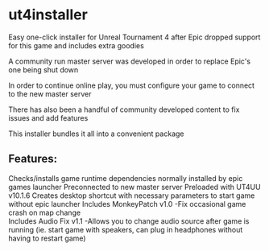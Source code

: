 # ut4installer

Easy one-click installer for Unreal Tournament 4 after Epic dropped support for this game and includes extra goodies

A community run master server was developed in order to replace Epic's one being shut down

In order to continue online play, you must configure your game to connect to the new master server

There has also been a handful of community developed content to fix issues and add features

This installer bundles it all into a convenient package

Features:
---------------
Checks/installs game runtime dependencies normally installed by epic games launcher
Preconnected to new master server
Preloaded with UT4UU v10.1.6
Creates desktop shortcut with necessary parameters to start game without epic launcher
Includes MonkeyPatch v1.0
  -Fix occasional game crash on map change  
Includes Audio Fix v1.1
  -Allows you to change audio source after game is running (ie. start game with speakers, can plug in headphones without having to restart game)
